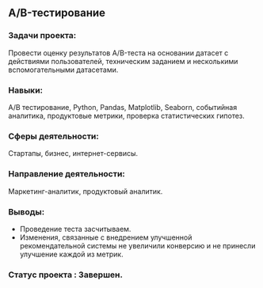 ## A/B-тестирование

### Задачи проекта:
Провести оценку результатов A/B-теста на основании датасет с действиями пользователей, техническим заданием и несколькими вспомогательными датасетами.

### Навыки:
A/B тестирование, Python, Pandas, Matplotlib, Seaborn, событийная аналитика, продуктовые метрики, проверка статистических гипотез.

### Сферы деятельности:
Стартапы, бизнес, интернет-сервисы.

### Направление деятельности:
Маркетинг-аналитик, продуктовый аналитик.

### Выводы:
- Проведение теста засчитываем.
- Изменения, связанные с внедрением улучшенной рекомендательной системы не увеличили конверсию  и не принесли улучшение каждой из метрик.

### Статус проекта : Завершен.
